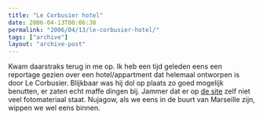 ```yaml
---
title: "Le Corbusier hotel"
date: 2006-04-13T00:06:38
permalink: "2006/04/13/le-corbusier-hotel/"
tags: ["archive"]
layout: "archive-post"
---
```

Kwam daarstraks terug in me op. Ik heb een tijd geleden eens een reportage gezien over een hotel/appartment dat helemaal ontworpen is door Le Corbusier. Blijkbaar was hij dol op plaats zo goed mogelijk benutten, er zaten echt maffe dingen bij. Jammer dat er op [de site](http://www.hotellecorbusier.com/ "http://www.hotellecorbusier.com/") zelf niet veel fotomateriaal staat. Nujagow, als we eens in de buurt van Marseille zijn, wippen we wel eens binnen.
